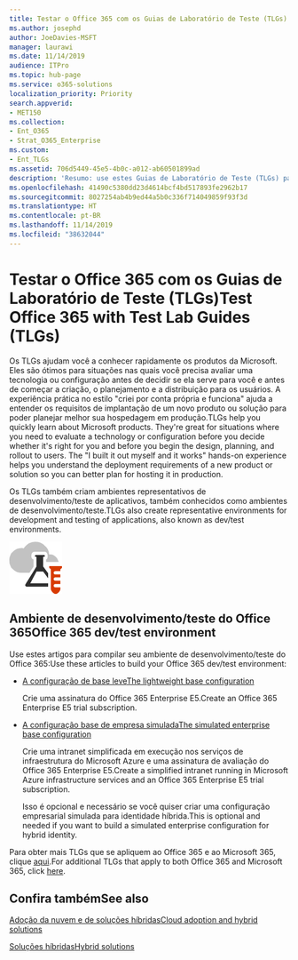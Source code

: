 ```yaml
---
title: Testar o Office 365 com os Guias de Laboratório de Teste (TLGs)
ms.author: josephd
author: JoeDavies-MSFT
manager: laurawi
ms.date: 11/14/2019
audience: ITPro
ms.topic: hub-page
ms.service: o365-solutions
localization_priority: Priority
search.appverid:
- MET150
ms.collection:
- Ent_O365
- Strat_O365_Enterprise
ms.custom:
- Ent_TLGs
ms.assetid: 706d5449-45e5-4b0c-a012-ab60501899ad
description: 'Resumo: use estes Guias de Laboratório de Teste (TLGs) para configurar demonstração, prova de conceito ou ambientes de desenvolvimento/teste do Office 365.'
ms.openlocfilehash: 41490c5380dd23d4614bcf4bd517893fe2962b17
ms.sourcegitcommit: 8027254ab4b9ed44a5b0c336f714049859f93f3d
ms.translationtype: HT
ms.contentlocale: pt-BR
ms.lasthandoff: 11/14/2019
ms.locfileid: "38632044"
---
```

# <a name="test-office-365-with-test-lab-guides-tlgs"></a><span data-ttu-id="b6a64-103">Testar o Office 365 com os Guias de Laboratório de Teste (TLGs)</span><span class="sxs-lookup"><span data-stu-id="b6a64-103">Test Office 365 with Test Lab Guides (TLGs)</span></span>

<span data-ttu-id="b6a64-p101">Os TLGs ajudam você a conhecer rapidamente os produtos da Microsoft. Eles são ótimos para situações nas quais você precisa avaliar uma tecnologia ou configuração antes de decidir se ela serve para você e antes de começar a criação, o planejamento e a distribuição para os usuários. A experiência prática no estilo "criei por conta própria e funciona" ajuda a entender os requisitos de implantação de um novo produto ou solução para poder planejar melhor sua hospedagem em produção.</span><span class="sxs-lookup"><span data-stu-id="b6a64-p101">TLGs help you quickly learn about Microsoft products. They're great for situations where you need to evaluate a technology or configuration before you decide whether it's right for you and before you begin the design, planning, and rollout to users. The "I built it out myself and it works" hands-on experience helps you understand the deployment requirements of a new product or solution so you can better plan for hosting it in production.</span></span>
  
<span data-ttu-id="b6a64-107">Os TLGs também criam ambientes representativos de desenvolvimento/teste de aplicativos, também conhecidos como ambientes de desenvolvimento/teste.</span><span class="sxs-lookup"><span data-stu-id="b6a64-107">TLGs also create representative environments for development and testing of applications, also known as dev/test environments.</span></span>
  
![Guias do Laboratório de Teste da Microsoft Cloud](media/24ad0d1b-3274-40fb-972a-b8188b7268d1.png)
  
## <a name="office-365-devtest-environment"></a><span data-ttu-id="b6a64-109">Ambiente de desenvolvimento/teste do Office 365</span><span class="sxs-lookup"><span data-stu-id="b6a64-109">Office 365 dev/test environment</span></span>

<span data-ttu-id="b6a64-110">Use estes artigos para compilar seu ambiente de desenvolvimento/teste do Office 365:</span><span class="sxs-lookup"><span data-stu-id="b6a64-110">Use these articles to build your Office 365 dev/test environment:</span></span>
  
- [<span data-ttu-id="b6a64-111">A configuração de base leve</span><span class="sxs-lookup"><span data-stu-id="b6a64-111">The lightweight base configuration</span></span>](https://docs.microsoft.com/microsoft-365/enterprise/lightweight-base-configuration-microsoft-365-enterprise)
    
    <span data-ttu-id="b6a64-112">Crie uma assinatura do Office 365 Enterprise E5.</span><span class="sxs-lookup"><span data-stu-id="b6a64-112">Create an Office 365 Enterprise E5 trial subscription.</span></span>

- [<span data-ttu-id="b6a64-113">A configuração base de empresa simulada</span><span class="sxs-lookup"><span data-stu-id="b6a64-113">The simulated enterprise base configuration</span></span>](https://docs.microsoft.com/microsoft-365/enterprise/simulated-ent-base-configuration-microsoft-365-enterprise)
    
    <span data-ttu-id="b6a64-114">Crie uma intranet simplificada em execução nos serviços de infraestrutura do Microsoft Azure e uma assinatura de avaliação do Office 365 Enterprise E5.</span><span class="sxs-lookup"><span data-stu-id="b6a64-114">Create a simplified intranet running in Microsoft Azure infrastructure services and an Office 365 Enterprise E5 trial subscription.</span></span> 

    <span data-ttu-id="b6a64-115">Isso é opcional e necessário se você quiser criar uma configuração empresarial simulada para identidade híbrida.</span><span class="sxs-lookup"><span data-stu-id="b6a64-115">This is optional and needed if you want to build a simulated enterprise configuration for hybrid identity.</span></span>
    
<span data-ttu-id="b6a64-116">Para obter mais TLGs que se apliquem ao Office 365 e ao Microsoft 365, clique [aqui](https://docs.microsoft.com/microsoft-365/enterprise/m365-enterprise-test-lab-guides).</span><span class="sxs-lookup"><span data-stu-id="b6a64-116">For additional TLGs that apply to both Office 365 and Microsoft 365, click [here](https://docs.microsoft.com/microsoft-365/enterprise/m365-enterprise-test-lab-guides).</span></span>  
    
## <a name="see-also"></a><span data-ttu-id="b6a64-117">Confira também</span><span class="sxs-lookup"><span data-stu-id="b6a64-117">See also</span></span>

[<span data-ttu-id="b6a64-118">Adoção da nuvem e de soluções híbridas</span><span class="sxs-lookup"><span data-stu-id="b6a64-118">Cloud adoption and hybrid solutions</span></span>](cloud-adoption-and-hybrid-solutions.md)
  
[<span data-ttu-id="b6a64-119">Soluções híbridas</span><span class="sxs-lookup"><span data-stu-id="b6a64-119">Hybrid solutions</span></span>](hybrid-solutions.md)
